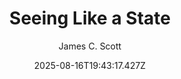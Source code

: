---
title: "Seeing Like a State"
date: "2025-08-16T19:43:17.427Z"
author: "James C. Scott"
read_year: "NO"
recommendation: '3'
url: /bookshelf/seeing-like-a-state
---